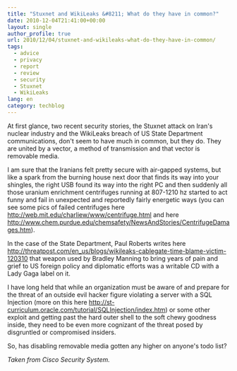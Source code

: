 ```yaml
---
title: "Stuxnet and WikiLeaks &#8211; What do they have in common?"
date: 2010-12-04T21:41:00+00:00
layout: single
author_profile: true
url: 2010/12/04/stuxnet-and-wikileaks-what-do-they-have-in-common/
tags:
  - advice
  - privacy
  - report
  - review
  - security
  - Stuxnet
  - WikiLeaks
lang: en
category: techblog
---
```

At first glance, two recent security stories, the Stuxnet attack on Iran's nuclear industry and the WikiLeaks breach of US State Department communications, don't seem to have much in common, but they do. They are united by a vector, a method of transmission and that vector is removable media.

I am sure that the Iranians felt pretty secure with air-gapped systems, but like a spark from the burning house next door that finds its way into your shingles, the right USB found its way into the right PC and then suddenly all those uranium enrichment centrifuges running at 807-1210 hz started to act funny and fail in unexpected and reportedly fairly energetic ways (you can see some pics of failed centrifuges here <http://web.mit.edu/charliew/www/centrifuge.html> and here <http://www.chem.purdue.edu/chemsafety/NewsAndStories/CentrifugeDamages.htm>).

In the case of the State Department, Paul Roberts writes here <http://threatpost.com/en_us/blogs/wikileaks-cablegate-time-blame-victim-120310> that weapon used by Bradley Manning to bring years of pain and grief to US foreign policy and diplomatic efforts was a writable CD with a Lady Gaga label on it.

I have long held that while an organization must be aware of and prepare for the threat of an outside evil hacker figure violating a server with a SQL Injection (more on this here <http://st-curriculum.oracle.com/tutorial/SQLInjection/index.htm>) or some other exploit and getting past the hard outer shell to the soft chewy goodness inside, they need to be even more cognizant of the threat posed by disgruntled or compromised insiders.

So, has disabling removable media gotten any higher on anyone's todo list?

_Taken from Cisco Security System._